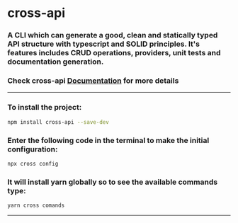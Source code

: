 # cross-api

### A CLI which can generate a good, clean and statically typed API structure with typescript and SOLID principles. It's features includes CRUD operations, providers, unit tests and documentation generation.

### Check cross-api [Documentation](https://cross-packages.gitbook.io/cross-api) for more details

---

### To install the project:

```bash
npm install cross-api --save-dev
```

### Enter the following code in the terminal to make the initial configuration:

```bash
npx cross config
```

### It will install yarn globally so to see the available commands type:

```bash
yarn cross comands
```

---
